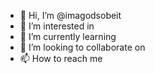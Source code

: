 - 👋 Hi, I’m @imagodsobeit
- 👀 I’m interested in
- 🌱 I’m currently learning
- 💞️ I’m looking to collaborate on
- 📫 How to reach me

<!---
imagodsobeit/imagodsobeit is a ✨ special ✨ repository because its `README.md` (this file) appears on your GitHub profile.
You can click the Preview link to take a look at your changes.
--->
